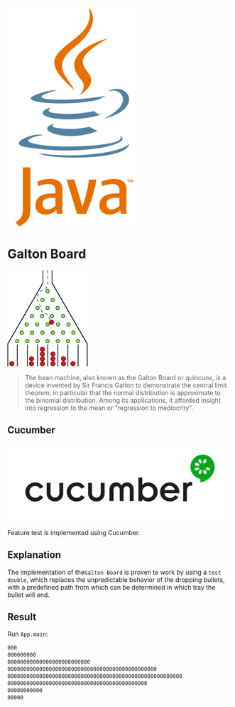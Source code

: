 ![](./static/java.png)

# Galton Board

![](./static/GaltonBoard_1000.gif)

> The bean machine, also known as the Galton Board or quincunx, is a device invented
by Sir Francis Galton to demonstrate the central limit theorem, in particular that the normal
distribution is approximate to the binomial distribution. Among its applications, it afforded
insight into regression to the mean or "regression to mediocrity".

## Cucumber

![](./static/cucumber.png)

Feature test is implemented using Cucumber.

## Explanation

The implementation of the`Galton Board` is proven te work by using a `test double`, which replaces the
unpredictable behavior of the dropping bullets, with a predefined path from which can be determined in which
tray the bullet will end.

## Result

Run `App.main`:

```
000
000000000
00000000000000000000000000
00000000000000000000000000000000000000000000000
0000000000000000000000000000000000000000000000000000000
00000000000000000000000000000000000000000000
00000000000
00000
```
